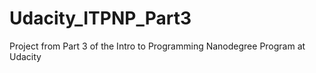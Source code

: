 # Udacity_ITPNP_Part3
Project from Part 3 of the Intro to Programming Nanodegree Program at Udacity
